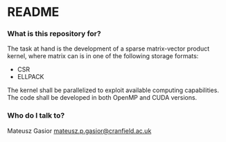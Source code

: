# README #

### What is this repository for? ###

The task at hand is the development of a sparse matrix-vector product kernel, where matrix can is in one of the following storage formats:
* CSR
* ELLPACK

The kernel shall be parallelized to exploit available computing capabilities. The code shall be developed in both OpenMP and CUDA versions.

### Who do I talk to? ###

Mateusz Gasior [mateusz.p.gasior@cranfield.ac.uk](mateusz.p.gasior@cranfield.ac.uk)